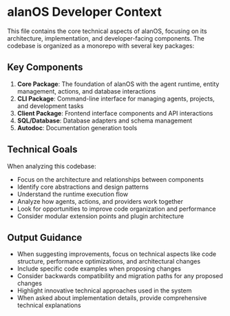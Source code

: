 # alanOS Developer Context

This file contains the core technical aspects of alanOS, focusing on its architecture, implementation, and developer-facing components. The codebase is organized as a monorepo with several key packages:

## Key Components

1. **Core Package**: The foundation of alanOS with the agent runtime, entity management, actions, and database interactions
2. **CLI Package**: Command-line interface for managing agents, projects, and development tasks
3. **Client Package**: Frontend interface components and API interactions
4. **SQL/Database**: Database adapters and schema management
5. **Autodoc**: Documentation generation tools

## Technical Goals

When analyzing this codebase:

- Focus on the architecture and relationships between components
- Identify core abstractions and design patterns
- Understand the runtime execution flow
- Analyze how agents, actions, and providers work together
- Look for opportunities to improve code organization and performance
- Consider modular extension points and plugin architecture

## Output Guidance

- When suggesting improvements, focus on technical aspects like code structure, performance optimizations, and architectural changes
- Include specific code examples when proposing changes
- Consider backwards compatibility and migration paths for any proposed changes
- Highlight innovative technical approaches used in the system
- When asked about implementation details, provide comprehensive technical explanations
